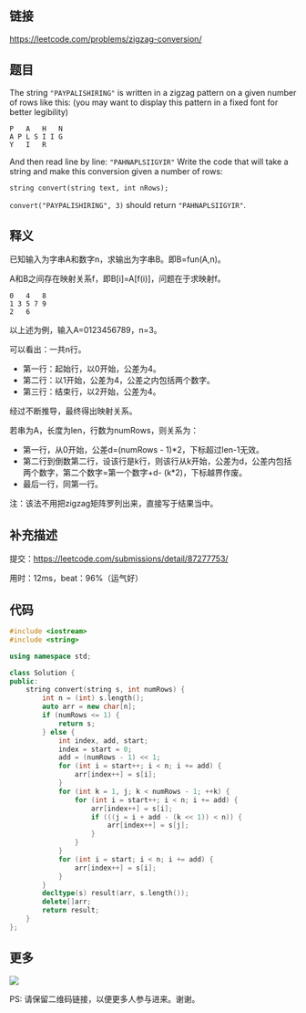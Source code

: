 ## 链接

https://leetcode.com/problems/zigzag-conversion/

## 题目

The string `"PAYPALISHIRING"` is written in a zigzag pattern on a given number of rows like this: (you may want to display this pattern in a fixed font for better legibility)

    P   A   H   N
    A P L S I I G
    Y   I   R
And then read line by line: `"PAHNAPLSIIGYIR"`
Write the code that will take a string and make this conversion given a number of rows:

    string convert(string text, int nRows);
`convert("PAYPALISHIRING", 3)` should return `"PAHNAPLSIIGYIR"`.

## 释义

已知输入为字串A和数字n，求输出为字串B。即B=fun(A,n)。

A和B之间存在映射关系f，即B[i]=A[f(i)]，问题在于求映射f。

    0   4   8
    1 3 5 7 9
    2   6

以上述为例，输入A=0123456789，n=3。

可以看出：一共n行。

- 第一行：起始行，以0开始，公差为4。
- 第二行：以1开始，公差为4，公差之内包括两个数字。
- 第三行：结束行，以2开始，公差为4。

经过不断推导，最终得出映射关系。

若串为A，长度为len，行数为numRows，则关系为：

- 第一行，从0开始，公差d=(numRows - 1)*2，下标超过len-1无效。
- 第二行到倒数第二行，设该行是k行，则该行从k开始，公差为d，公差内包括两个数字，第二个数字=第一个数字+d- (k*2)，下标越界作废。
- 最后一行，同第一行。

注：该法不用把zigzag矩阵罗列出来，直接写于结果当中。

## 补充描述

提交：https://leetcode.com/submissions/detail/87277753/

用时：12ms，beat：96%（运气好）


## 代码




```c++
#include <iostream>
#include <string>

using namespace std;

class Solution {
public:
    string convert(string s, int numRows) {
        int n = (int) s.length();
        auto arr = new char[n];
        if (numRows <= 1) {
            return s;
        } else {
            int index, add, start;
            index = start = 0;
            add = (numRows - 1) << 1;
            for (int i = start++; i < n; i += add) {
                arr[index++] = s[i];
            }
            for (int k = 1, j; k < numRows - 1; ++k) {
                for (int i = start++; i < n; i += add) {
                    arr[index++] = s[i];
                    if (((j = i + add - (k << 1)) < n)) {
                        arr[index++] = s[j];
                    }
                }
            }
            for (int i = start; i < n; i += add) {
                arr[index++] = s[i];
            }
        }
        decltype(s) result(arr, s.length());
        delete[]arr;
        return result;
    }
};
```



## 更多

![](https://github.com/githubwoniu/learnprogram/blob/master/image/erweima.png)

PS: 请保留二维码链接，以便更多人参与进来。谢谢。
